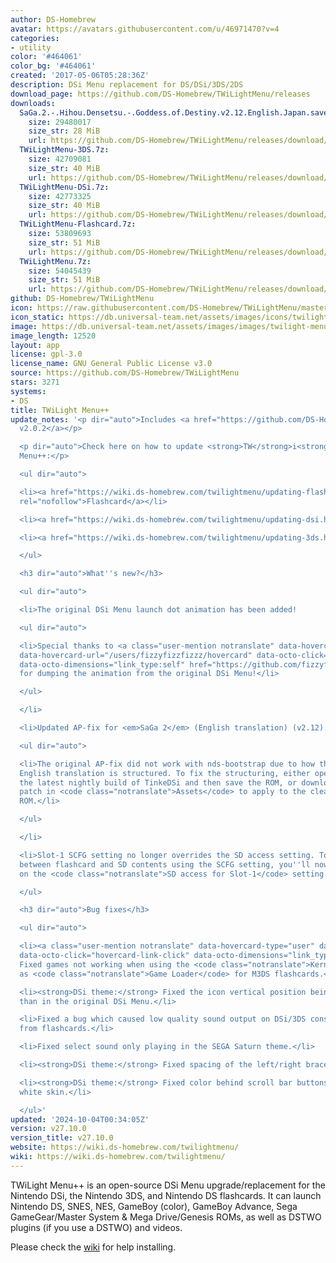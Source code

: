 ```yaml
---
author: DS-Homebrew
avatar: https://avatars.githubusercontent.com/u/46971470?v=4
categories:
- utility
color: '#464061'
color_bg: '#464061'
created: '2017-05-06T05:28:36Z'
description: DSi Menu replacement for DS/DSi/3DS/2DS
download_page: https://github.com/DS-Homebrew/TWiLightMenu/releases
downloads:
  SaGa.2.-.Hihou.Densetsu.-.Goddess.of.Destiny.v2.12.English.Japan.saved.in.TinkeDSi.xdelta:
    size: 29480017
    size_str: 28 MiB
    url: https://github.com/DS-Homebrew/TWiLightMenu/releases/download/v27.10.0/SaGa.2.-.Hihou.Densetsu.-.Goddess.of.Destiny.v2.12.English.Japan.saved.in.TinkeDSi.xdelta
  TWiLightMenu-3DS.7z:
    size: 42709081
    size_str: 40 MiB
    url: https://github.com/DS-Homebrew/TWiLightMenu/releases/download/v27.10.0/TWiLightMenu-3DS.7z
  TWiLightMenu-DSi.7z:
    size: 42773325
    size_str: 40 MiB
    url: https://github.com/DS-Homebrew/TWiLightMenu/releases/download/v27.10.0/TWiLightMenu-DSi.7z
  TWiLightMenu-Flashcard.7z:
    size: 53809693
    size_str: 51 MiB
    url: https://github.com/DS-Homebrew/TWiLightMenu/releases/download/v27.10.0/TWiLightMenu-Flashcard.7z
  TWiLightMenu.7z:
    size: 54045439
    size_str: 51 MiB
    url: https://github.com/DS-Homebrew/TWiLightMenu/releases/download/v27.10.0/TWiLightMenu.7z
github: DS-Homebrew/TWiLightMenu
icon: https://raw.githubusercontent.com/DS-Homebrew/TWiLightMenu/master/booter/Twilight%2B%2B-animated%20icon-fix.gif
icon_static: https://db.universal-team.net/assets/images/icons/twilight-menu.png
image: https://db.universal-team.net/assets/images/images/twilight-menu.png
image_length: 12520
layout: app
license: gpl-3.0
license_name: GNU General Public License v3.0
source: https://github.com/DS-Homebrew/TWiLightMenu
stars: 3271
systems:
- DS
title: TWiLight Menu++
update_notes: '<p dir="auto">Includes <a href="https://github.com/DS-Homebrew/nds-bootstrap/releases/tag/v2.0.2">nds-bootstrap
  v2.0.2</a></p>

  <p dir="auto">Check here on how to update <strong>TW</strong>i<strong>L</strong>ight
  Menu++:</p>

  <ul dir="auto">

  <li><a href="https://wiki.ds-homebrew.com/twilightmenu/updating-flashcard.html"
  rel="nofollow">Flashcard</a></li>

  <li><a href="https://wiki.ds-homebrew.com/twilightmenu/updating-dsi.html" rel="nofollow">DSi</a></li>

  <li><a href="https://wiki.ds-homebrew.com/twilightmenu/updating-3ds.html" rel="nofollow">3DS</a></li>

  </ul>

  <h3 dir="auto">What''s new?</h3>

  <ul dir="auto">

  <li>The original DSi Menu launch dot animation has been added!

  <ul dir="auto">

  <li>Special thanks to <a class="user-mention notranslate" data-hovercard-type="user"
  data-hovercard-url="/users/fizzyfizzfizzz/hovercard" data-octo-click="hovercard-link-click"
  data-octo-dimensions="link_type:self" href="https://github.com/fizzyfizzfizzz">@fizzyfizzfizzz</a>
  for dumping the animation from the original DSi Menu!</li>

  </ul>

  </li>

  <li>Updated AP-fix for <em>SaGa 2</em> (English translation) (v2.12).

  <ul dir="auto">

  <li>The original AP-fix did not work with nds-bootstrap due to how the ROM of the
  English translation is structured. To fix the structuring, either open the ROM using
  the latest nightly build of TinkeDSi and then save the ROM, or download the xdelta
  patch in <code class="notranslate">Assets</code> to apply to the clean Japanese
  ROM.</li>

  </ul>

  </li>

  <li>Slot-1 SCFG setting no longer overrides the SD access setting. To continue switching
  between flashcard and SD contents using the SCFG setting, you''ll now need to turn
  on the <code class="notranslate">SD access for Slot-1</code> setting as well.</li>

  </ul>

  <h3 dir="auto">Bug fixes</h3>

  <ul dir="auto">

  <li><a class="user-mention notranslate" data-hovercard-type="user" data-hovercard-url="/users/lifehackerhansol/hovercard"
  data-octo-click="hovercard-link-click" data-octo-dimensions="link_type:self" href="https://github.com/lifehackerhansol">@lifehackerhansol</a>:
  Fixed games not working when using the <code class="notranslate">Kernel</code> setting
  as <code class="notranslate">Game Loader</code> for M3DS flashcards.</li>

  <li><strong>DSi theme:</strong> Fixed the icon vertical position being 1px higher
  than in the original DSi Menu.</li>

  <li>Fixed a bug which caused low quality sound output on DSi/3DS consoles running
  from flashcards.</li>

  <li>Fixed select sound only playing in the SEGA Saturn theme.</li>

  <li><strong>DSi theme:</strong> Fixed spacing of the left/right brace sprites.</li>

  <li><strong>DSi theme:</strong> Fixed color behind scroll bar buttons in the default
  white skin.</li>

  </ul>'
updated: '2024-10-04T00:34:05Z'
version: v27.10.0
version_title: v27.10.0
website: https://wiki.ds-homebrew.com/twilightmenu/
wiki: https://wiki.ds-homebrew.com/twilightmenu/
---
```

TWiLight Menu++ is an open-source DSi Menu upgrade/replacement for the Nintendo DSi, the Nintendo 3DS, and Nintendo DS flashcards. It can launch Nintendo DS, SNES, NES, GameBoy (color), GameBoy Advance, Sega GameGear/Master System & Mega Drive/Genesis ROMs, as well as DSTWO plugins (if you use a DSTWO) and videos.

Please check the [wiki](https://wiki.ds-homebrew.com/twilightmenu/) for help installing.